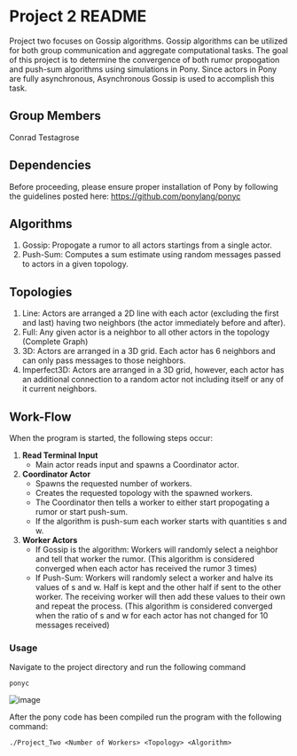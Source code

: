 # Project 2 README
Project two focuses on Gossip algorithms. Gossip algorithms can be utilized for both group communication and aggregate computational tasks. The goal of this project is to determine the convergence of both rumor propogation and push-sum algorithms using simulations in Pony. Since actors in Pony are fully asynchronous, Asynchronous Gossip is used to accomplish this task.

## Group Members
Conrad Testagrose

## Dependencies
Before proceeding, please ensure proper installation of Pony by following the guidelines posted here: https://github.com/ponylang/ponyc

## Algorithms
1. Gossip: Propogate a rumor to all actors startings from a single actor.
2. Push-Sum: Computes a sum estimate using random messages passed to actors in a given topology.

## Topologies
1. Line: Actors are arranged a 2D line with each actor (excluding the first and last) having two neighbors (the actor immediately before and after).
2. Full: Any given actor is a neighbor to all other actors in the topology (Complete Graph)
3. 3D: Actors are arranged in a 3D grid. Each actor has 6 neighbors and can only pass messages to those neighbors.
4. Imperfect3D: Actors are arranged in a 3D grid, however, each actor has an additional connection to a random actor not including itself or any of it current neighbors. 

## Work-Flow
When the program is started, the following steps occur:

1. **Read Terminal Input**
   - Main actor reads input and spawns a Coordinator actor.
3. **Coordinator Actor**
    - Spawns the requested number of workers.
    - Creates the requested topology with the spawned workers.
    - The Coordinator then tells a worker to either start propogating a rumor or start push-sum.
    - If the algorithm is push-sum each worker starts with quantities s and w.
4. **Worker Actors**
    - If Gossip is the algorithm: Workers will randomly select a neighbor and tell that worker the rumor. (This algorithm is considered converged when each actor has received the rumor 3 times)
    - If Push-Sum: Workers will randomly select a worker and halve its values of s and w. Half is kept and the other half if sent to the other worker. The receiving worker will then add these values to their own and repeat the process. (This algorithm is considered converged when the ratio of s and w for each actor has not changed for 10 messages received)

### Usage
Navigate to the project directory and run the following command
```
ponyc
```

![image]()


After the pony code has been compiled run the program with the following command:
```
./Project_Two <Number of Workers> <Topology> <Algorithm>
```




